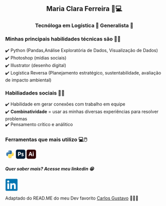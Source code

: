 <h2 align="center"> Maria Clara Ferreira 👩💻 
<h3 align="center">Tecnóloga em Logística 🔹️ Generalista 🎨</h3> 

 
### Minhas principais habilidades técnicas são 👩📝️
✔️ Python (Pandas,Análise Exploratória de Dados, Visualização de Dados) <br/>
✔️ Photoshop (mídias sociais)  <br/>
✔️ Illustrator (desenho digital) <br/>
✔️ Logística Reversa (Planejamento estratégico, sustentabilidade, avaliação de impacto ambiental) <br/>

### Habiliadades sociais 👩🧠
✔️ Habilidade em gerar conexões com trabalho em equipe <br/>
✔️ <b>Combinatividade</b> = usar as minhas diversas experiências para resolver problemas<br/>
✔️ Pensamento crítico e análitico<br/>

</p>

 ### Ferramentas que mais utilizo 💻🖱️
 <p align="left">
  <img src="https://github.com/devicons/devicon/blob/master/icons/python/python-original.svg" alt="Python" width="30"  height="30" />
  <img src="https://github.com/devicons/devicon/blob/master/icons/photoshop/photoshop-plain.svg" alt="photshop" width="30" height="30"/>
  <img src="https://github.com/devicons/devicon/blob/master/icons/illustrator/illustrator-plain.svg" alt="illustrator" width="30" height="30"/>

  
 
 
 
</p>
<h5 align="left">Quer saber mais? Acesse meu linkedin 😁 </h5>
<p align="left">
<a href="https://www.linkedin.com/in/mariaclaraferreira/" target="blank"><img align="center" src="https://github.com/devicons/devicon/blob/master/icons/linkedin/linkedin-original.svg" alt="Clara Ferreira" height="40" width="40" /></a>



 
 Adaptado do READ.ME do meu Dev favorito [Carlos Gustavo](https://github.com/carlosgustavo) 👨🏻‍💻
                                                       
